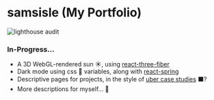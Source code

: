 # samsisle (My Portfolio)

![lighthouse audit](https://raw.githubusercontent.com/samsisle/samsisle/master/static/lighthouse_audit_91319.png)

### In-Progress...

- A 3D WebGL-rendered sun ☀️, using [react-three-fiber](https://github.com/drcmda/react-three-fiber)
- Dark mode using css 🎨 variables, along with [react-spring](https://www.react-spring.io/)
- Descriptive pages for projects, in the style of [uber case studies](https://www.uber.design/) ⬛️?
- More descriptions for myself... 🤠

